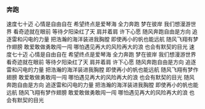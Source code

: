 ### 奔跑

速度七十迈
心情是自由自在
希望终点是爱琴海
全力奔跑 梦在彼岸
我们想漫游世界
看奇迹就在眼前
等待夕阳染红了天
肩并着肩 许下心愿
随风奔跑自由是方向
追逐雷和闪电的力量
把浩瀚的海洋装进我胸膛
即使再小的帆也能远航
随风飞翔有梦作翅膀
敢爱敢做勇敢闯一闯
哪怕遇见再大的风险再大的浪
也会有默契的目光
速度七十迈
心情是自由自在
希望终点是爱琴海
全力奔跑 梦在彼岸
我们想漫游世界
看奇迹就在眼前
等待夕阳染红了天
肩并着肩 许下心愿
随风奔跑自由是方向
追逐雷和闪电的力量
把浩瀚的海洋装进我胸膛
即使再小的帆也能远航
随风飞翔有梦作翅膀
敢爱敢做勇敢闯一闯
哪怕遇见再大的风险再大的浪
也会有默契的目光
随风奔跑自由是方向
追逐雷和闪电的力量
把浩瀚的海洋装进我胸膛
即使再小的帆也能远航
随风飞翔有梦作翅膀
敢爱敢做勇敢闯一闯
哪怕遇见再大的风险再大的浪
也会有默契的目光
